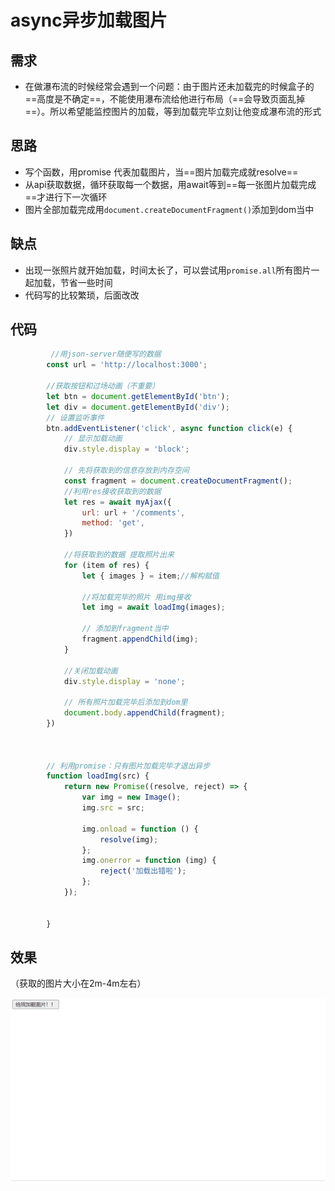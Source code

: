 # async异步加载图片

## 需求

+ 在做瀑布流的时候经常会遇到一个问题：由于图片还未加载完的时候盒子的==高度是不确定==，不能使用瀑布流给他进行布局（==会导致页面乱掉==）。所以希望能监控图片的加载，等到加载完毕立刻让他变成瀑布流的形式

## 思路

+ 写个函数，用promise 代表加载图片，当==图片加载完成就resolve==
+ 从api获取数据，循环获取每一个数据，用await等到==每一张图片加载完成==才进行下一次循环
+ 图片全部加载完成用`document.createDocumentFragment()`添加到dom当中

## 缺点

+ 出现一张照片就开始加载，时间太长了，可以尝试用`promise.all`所有图片一起加载，节省一些时间
+ 代码写的比较繁琐，后面改改

## 代码

```javascript
    	 //用json-server随便写的数据   
		const url = 'http://localhost:3000';

        //获取按钮和过场动画（不重要）
        let btn = document.getElementById('btn');
        let div = document.getElementById('div');
        // 设置监听事件
        btn.addEventListener('click', async function click(e) {
            // 显示加载动画
            div.style.display = 'block';

            // 先将获取到的信息存放到内存空间
            const fragment = document.createDocumentFragment();
            //利用res接收获取到的数据
            let res = await myAjax({
                url: url + '/comments',
                method: 'get',
            })

            //将获取到的数据 提取照片出来
            for (item of res) {
                let { images } = item;//解构赋值

                //将加载完毕的照片 用img接收
                let img = await loadImg(images);

                // 添加到fragment当中
                fragment.appendChild(img);
            }

            //关闭加载动画
            div.style.display = 'none';

            // 所有照片加载完毕后添加到dom里
            document.body.appendChild(fragment);
        })



        // 利用promise：只有图片加载完毕才退出异步
        function loadImg(src) {
            return new Promise((resolve, reject) => {
                var img = new Image();
                img.src = src;

                img.onload = function () {
                    resolve(img);
                };
                img.onerror = function (img) {
                    reject('加载出错啦');
                };
            });


        }
```

## 效果

（获取的图片大小在2m-4m左右）

![动画](https://raw.githubusercontent.com/cwscrsj/typoraImges/main/img/202206122016704.gif)

